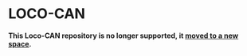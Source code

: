 # LOCO-CAN

**This Loco-CAN repository is no longer supported, it [moved to a new space](https://loco-can.github.io).**
